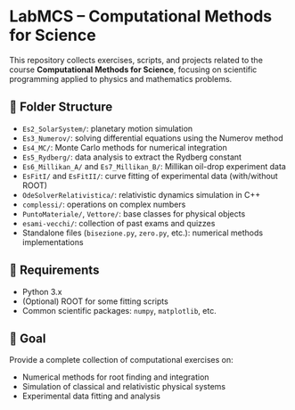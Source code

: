 # LabMCS – Computational Methods for Science

This repository collects exercises, scripts, and projects related to the course **Computational Methods for Science**, focusing on scientific programming applied to physics and mathematics problems.

## 📁 Folder Structure

- `Es2_SolarSystem/`: planetary motion simulation
- `Es3_Numerov/`: solving differential equations using the Numerov method
- `Es4_MC/`: Monte Carlo methods for numerical integration
- `Es5_Rydberg/`: data analysis to extract the Rydberg constant
- `Es6_Millikan_A/` and `Es7_Millikan_B/`: Millikan oil-drop experiment data
- `EsFitI/` and `EsFitII/`: curve fitting of experimental data (with/without ROOT)
- `OdeSolverRelativistica/`: relativistic dynamics simulation in C++
- `complessi/`: operations on complex numbers
- `PuntoMateriale/`, `Vettore/`: base classes for physical objects
- `esami-vecchi/`: collection of past exams and quizzes
- Standalone files (`bisezione.py`, `zero.py`, etc.): numerical methods implementations

## 🧰 Requirements

- Python 3.x
- (Optional) ROOT for some fitting scripts
- Common scientific packages: `numpy`, `matplotlib`, etc.

## 🎯 Goal

Provide a complete collection of computational exercises on:
- Numerical methods for root finding and integration
- Simulation of classical and relativistic physical systems
- Experimental data fitting and analysis
